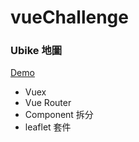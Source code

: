 # vueChallenge

### Ubike 地圖 
[Demo](https://ilandy.github.io/vueChallenge/ubike/dist/)
- Vuex 
- Vue Router
- Component 拆分
- leaflet 套件
